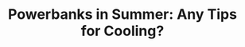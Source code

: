 ---
layout: community
category: community
title: "Powerbanks in Summer: Any Tips for Cooling?"
description: "Question about powerbanks while bike touring in summer: any tricks for keeping them cool on hot days? Thanks! And while I'm at it I might as well ask; do you use chargers of different brands than the original?"
isTopLevel: false
isSingleLevel: false
isArticle: false
datePublished: 2022-06-14 13:32:00 +0300
dateModified: 2022-06-14 13:32:00 +0300
published: false
---